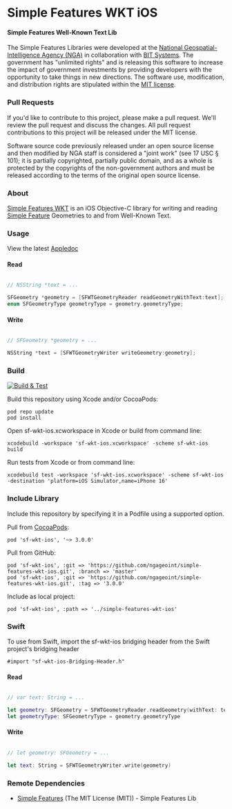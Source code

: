 # Simple Features WKT iOS

#### Simple Features Well-Known Text Lib ####

The Simple Features Libraries were developed at the [National Geospatial-Intelligence Agency (NGA)](http://www.nga.mil/) in collaboration with [BIT Systems](https://www.caci.com/bit-systems/). The government has "unlimited rights" and is releasing this software to increase the impact of government investments by providing developers with the opportunity to take things in new directions. The software use, modification, and distribution rights are stipulated within the [MIT license](http://choosealicense.com/licenses/mit/).

### Pull Requests ###
If you'd like to contribute to this project, please make a pull request. We'll review the pull request and discuss the changes. All pull request contributions to this project will be released under the MIT license.

Software source code previously released under an open source license and then modified by NGA staff is considered a "joint work" (see 17 USC § 101); it is partially copyrighted, partially public domain, and as a whole is protected by the copyrights of the non-government authors and must be released according to the terms of the original open source license.

### About ###

[Simple Features WKT](http://ngageoint.github.io/simple-features-wkt-ios/) is an iOS Objective-C library for writing and reading [Simple Feature](https://github.com/ngageoint/simple-features-ios) Geometries to and from Well-Known Text.

### Usage ###

View the latest [Appledoc](http://ngageoint.github.io/simple-features-wkt-ios/docs/api/)

#### Read ####

```objectivec

// NSString *text = ...

SFGeometry *geometry = [SFWTGeometryReader readGeometryWithText:text];
enum SFGeometryType geometryType = geometry.geometryType;

```

#### Write ####

```objectivec

// SFGeometry *geometry = ...

NSString *text = [SFWTGeometryWriter writeGeometry:geometry];

```

### Build ###

[![Build & Test](https://github.com/ngageoint/simple-features-wkt-ios/workflows/Build%20&%20Test/badge.svg)](https://github.com/ngageoint/simple-features-wkt-ios/actions/workflows/build-test.yml)

Build this repository using Xcode and/or CocoaPods:

    pod repo update
    pod install

Open sf-wkt-ios.xcworkspace in Xcode or build from command line:

    xcodebuild -workspace 'sf-wkt-ios.xcworkspace' -scheme sf-wkt-ios build

Run tests from Xcode or from command line:

    xcodebuild test -workspace 'sf-wkt-ios.xcworkspace' -scheme sf-wkt-ios -destination 'platform=iOS Simulator,name=iPhone 16'

### Include Library ###

Include this repository by specifying it in a Podfile using a supported option.

Pull from [CocoaPods](https://cocoapods.org/pods/sf-wkt-ios):

    pod 'sf-wkt-ios', '~> 3.0.0'

Pull from GitHub:

    pod 'sf-wkt-ios', :git => 'https://github.com/ngageoint/simple-features-wkt-ios.git', :branch => 'master'
    pod 'sf-wkt-ios', :git => 'https://github.com/ngageoint/simple-features-wkt-ios.git', :tag => '3.0.0'

Include as local project:

    pod 'sf-wkt-ios', :path => '../simple-features-wkt-ios'

### Swift ###

To use from Swift, import the sf-wkt-ios bridging header from the Swift project's bridging header

    #import "sf-wkt-ios-Bridging-Header.h"

#### Read ####

```swift

// var text: String = ...

let geometry: SFGeometry = SFWTGeometryReader.readGeometry(withText: text)
let geometryType: SFGeometryType = geometry.geometryType

```

#### Write ####

```swift

// let geometry: SFGeometry = ...

let text: String = SFWTGeometryWriter.write(geometry)

```

### Remote Dependencies ###

* [Simple Features](https://github.com/ngageoint/simple-features-ios) (The MIT License (MIT)) - Simple Features Lib
